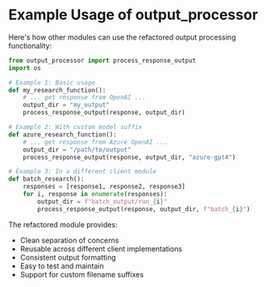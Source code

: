 # Example Usage of output_processor

Here's how other modules can use the refactored output processing functionality:

```python
from output_processor import process_response_output
import os

# Example 1: Basic usage
def my_research_function():
    # ... get response from OpenAI ...
    output_dir = "my_output"
    process_response_output(response, output_dir)

# Example 2: With custom model suffix
def azure_research_function():
    # ... get response from Azure OpenAI ...
    output_dir = "/path/to/output"
    process_response_output(response, output_dir, "azure-gpt4")

# Example 3: In a different client module
def batch_research():
    responses = [response1, response2, response3]
    for i, response in enumerate(responses):
        output_dir = f"batch_output/run_{i}"
        process_response_output(response, output_dir, f"batch_{i}")
```

The refactored module provides:
- Clean separation of concerns
- Reusable across different client implementations
- Consistent output formatting
- Easy to test and maintain
- Support for custom filename suffixes
